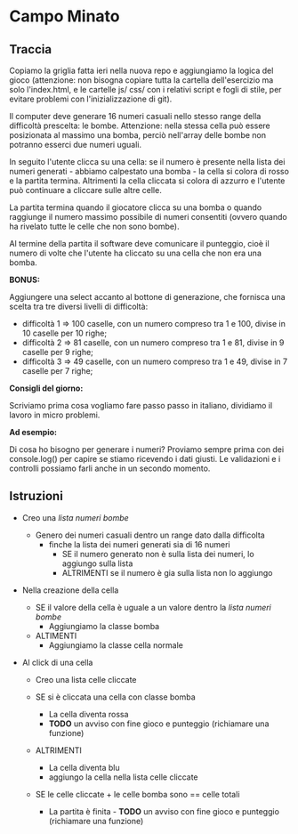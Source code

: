 # Campo Minato

## Traccia

Copiamo la griglia fatta ieri nella nuova repo e aggiungiamo la logica del gioco (attenzione: non bisogna copiare tutta la cartella dell'esercizio ma solo l'index.html, e le cartelle js/ css/ con i relativi script e fogli di stile, per evitare problemi con l'inizializzazione di git).

Il computer deve generare 16 numeri casuali nello stesso range della difficoltà prescelta: le bombe. Attenzione: nella stessa cella può essere posizionata al massimo una bomba, perciò nell'array delle bombe non potranno esserci due numeri uguali.

In seguito l'utente clicca su una cella: se il numero è presente nella lista dei numeri generati - abbiamo calpestato una bomba - la cella si colora di rosso e la partita termina. Altrimenti la cella cliccata si colora di azzurro e l'utente può continuare a cliccare sulle altre celle.

La partita termina quando il giocatore clicca su una bomba o quando raggiunge il numero massimo possibile di numeri consentiti (ovvero quando ha rivelato tutte le celle che non sono bombe).

Al termine della partita il software deve comunicare il punteggio, cioè il numero di volte che l'utente ha cliccato su una cella che non era una bomba.

**BONUS:**

Aggiungere una select accanto al bottone di generazione, che fornisca una scelta tra tre diversi livelli di difficoltà:

- difficoltà 1 ⇒ 100 caselle, con un numero compreso tra 1 e 100, divise in 10 caselle per 10 righe;
- difficoltà 2 ⇒ 81 caselle, con un numero compreso tra 1 e 81, divise in 9 caselle per 9 righe;
- difficoltà 3 ⇒ 49 caselle, con un numero compreso tra 1 e 49, divise in 7 caselle per 7 righe;

**Consigli del giorno:**

Scriviamo prima cosa vogliamo fare passo passo in italiano, dividiamo il lavoro in micro problemi.

**Ad esempio:**

Di cosa ho bisogno per generare i numeri?
Proviamo sempre prima con dei console.log() per capire se stiamo ricevendo i dati giusti.
Le validazioni e i controlli possiamo farli anche in un secondo momento.

## Istruzioni

- Creo una _lista numeri bombe_

  - Genero dei numeri casuali dentro un range dato dalla difficolta
    - finche la lista dei numeri generati sia di 16 numeri
      - SE il numero generato non è sulla lista dei numeri, lo aggiungo sulla lista
      - ALTRIMENTI se il numero è gia sulla lista non lo aggiungo

- Nella creazione della cella

  - SE il valore della cella è uguale a un valore dentro la _lista numeri bombe_
    - Aggiungiamo la classe bomba
  - ALTIMENTI
    - Aggiungiamo la classe cella normale

- Al click di una cella

  - Creo una lista celle cliccate

  - SE si è cliccata una cella con classe bomba
    - La cella diventa rossa
    - **TODO** un avviso con fine gioco e punteggio (richiamare una funzione)
  - ALTRIMENTI

    - La cella diventa blu
    - aggiungo la cella nella lista celle cliccate

  - SE le celle cliccate + le celle bomba sono == celle totali
    - La partita è finita - **TODO** un avviso con fine gioco e punteggio (richiamare una funzione)
